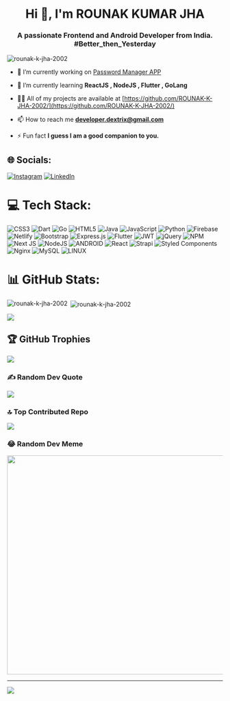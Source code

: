 <h1 align="center">Hi 👋, I'm ROUNAK KUMAR JHA</h1>
<h3 align="center">A passionate Frontend and Android Developer from India. #Better_then_Yesterday</h3>

<p align="left"> <img src="https://komarev.com/ghpvc/?username=rounak-k-jha-2002&label=Profile%20views&color=0e75b6&style=flat" alt="rounak-k-jha-2002" /> </p>

- 🔭 I’m currently working on [Password Manager APP](https://github.com/ROUNAK-K-JHA-2002/password-manager-app)

- 🌱 I’m currently learning **ReactJS , NodeJS , Flutter , GoLang**

- 👨‍💻 All of my projects are available at [https://github.com/ROUNAK-K-JHA-2002/](https://github.com/ROUNAK-K-JHA-2002/)

- 📫 How to reach me **developer.dextrix@gmail.com**

- ⚡ Fun fact **I guess I am a good companion to you.**

## 🌐 Socials:
[![Instagram](https://img.shields.io/badge/Instagram-%23E4405F.svg?logo=Instagram&logoColor=white)](https://instagram.com/__rounak.k.jha_8683__) [![LinkedIn](https://img.shields.io/badge/LinkedIn-%230077B5.svg?logo=linkedin&logoColor=white)](https://linkedin.com/in/rounak-kumar-jha-a54437228) 

# 💻 Tech Stack:
![CSS3](https://img.shields.io/badge/css3-%231572B6.svg?style=for-the-badge&logo=css3&logoColor=white) ![Dart](https://img.shields.io/badge/dart-%230175C2.svg?style=for-the-badge&logo=dart&logoColor=white) ![Go](https://img.shields.io/badge/go-%2300ADD8.svg?style=for-the-badge&logo=go&logoColor=white) ![HTML5](https://img.shields.io/badge/html5-%23E34F26.svg?style=for-the-badge&logo=html5&logoColor=white) ![Java](https://img.shields.io/badge/java-%23ED8B00.svg?style=for-the-badge&logo=java&logoColor=white) ![JavaScript](https://img.shields.io/badge/javascript-%23323330.svg?style=for-the-badge&logo=javascript&logoColor=%23F7DF1E) ![Python](https://img.shields.io/badge/python-3670A0?style=for-the-badge&logo=python&logoColor=ffdd54) ![Firebase](https://img.shields.io/badge/firebase-%23039BE5.svg?style=for-the-badge&logo=firebase) ![Netlify](https://img.shields.io/badge/netlify-%23000000.svg?style=for-the-badge&logo=netlify&logoColor=#00C7B7) ![Bootstrap](https://img.shields.io/badge/bootstrap-%23563D7C.svg?style=for-the-badge&logo=bootstrap&logoColor=white) ![Express.js](https://img.shields.io/badge/express.js-%23404d59.svg?style=for-the-badge&logo=express&logoColor=%2361DAFB) ![Flutter](https://img.shields.io/badge/Flutter-%2302569B.svg?style=for-the-badge&logo=Flutter&logoColor=white) ![JWT](https://img.shields.io/badge/JWT-black?style=for-the-badge&logo=JSON%20web%20tokens) ![jQuery](https://img.shields.io/badge/jquery-%230769AD.svg?style=for-the-badge&logo=jquery&logoColor=white) ![NPM](https://img.shields.io/badge/NPM-%23000000.svg?style=for-the-badge&logo=npm&logoColor=white) ![Next JS](https://img.shields.io/badge/Next-black?style=for-the-badge&logo=next.js&logoColor=white) ![NodeJS](https://img.shields.io/badge/node.js-6DA55F?style=for-the-badge&logo=node.js&logoColor=white) ![ANDROID](https://img.shields.io/badge/android-%2320232a.svg?style=for-the-badge&logo=android&logoColor=%a4c639) ![React](https://img.shields.io/badge/react-%2320232a.svg?style=for-the-badge&logo=react&logoColor=%2361DAFB) ![Strapi](https://img.shields.io/badge/strapi-%232E7EEA.svg?style=for-the-badge&logo=strapi&logoColor=white) ![Styled Components](https://img.shields.io/badge/styled--components-DB7093?style=for-the-badge&logo=styled-components&logoColor=white) ![Nginx](https://img.shields.io/badge/nginx-%23009639.svg?style=for-the-badge&logo=nginx&logoColor=white) ![MySQL](https://img.shields.io/badge/mysql-%2300f.svg?style=for-the-badge&logo=mysql&logoColor=white) ![LINUX](https://img.shields.io/badge/Linux-FCC624?style=for-the-badge&logo=linux&logoColor=black)
# 📊 GitHub Stats:
<p><img align="left" src="https://github-readme-stats.vercel.app/api/top-langs?username=rounak-k-jha-2002&show_icons=true&locale=en&layout=compact" alt="rounak-k-jha-2002" /></p>

<p>&nbsp;<img align="center" src="https://github-readme-stats.vercel.app/api?username=rounak-k-jha-2002&show_icons=true&locale=en" alt="rounak-k-jha-2002" /></p>

![](https://github-readme-streak-stats.herokuapp.com/?user=ROUNAK-K-JHA-2002&theme=dracula&hide_border=false)<br/>

## 🏆 GitHub Trophies
![](https://github-profile-trophy.vercel.app/?username=ROUNAK-K-JHA-2002&theme=algolia&no-frame=false&no-bg=false&margin-w=4)

### ✍️ Random Dev Quote
![](https://quotes-github-readme.vercel.app/api?type=horizontal&theme=radical)

### 🔝 Top Contributed Repo
![](https://github-contributor-stats.vercel.app/api?username=ROUNAK-K-JHA-2002&limit=5&theme=radical&combine_all_yearly_contributions=true)

### 😂 Random Dev Meme
<img src="https://rm.up.railway.app/" width="512px"/>

---
[![](https://visitcount.itsvg.in/api?id=ROUNAK-K-JHA-2002&icon=2&color=0)](https://visitcount.itsvg.in)

<!-- Proudly created with GPRM ( https://gprm.itsvg.in ) -->
